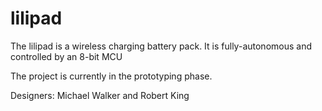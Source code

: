 # lilipad

The lilipad is a wireless charging battery pack. It is fully-autonomous and controlled by an 8-bit MCU

The project is currently in the prototyping phase.

Designers: Michael Walker and Robert King
